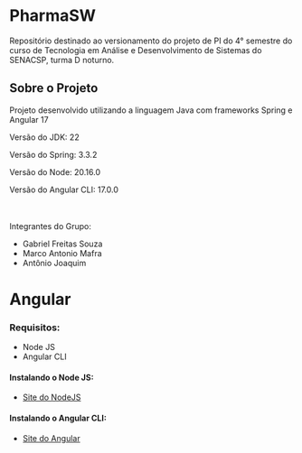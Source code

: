 # PharmaSW
Repositório destinado ao versionamento do projeto de PI do 4° semestre do curso de Tecnologia em Análise e Desenvolvimento de Sistemas do SENACSP, turma D noturno.

<h2>Sobre o Projeto</h2>
<p>Projeto desenvolvido utilizando a linguagem Java com frameworks Spring e Angular 17</p>
<p>Versão do JDK: 22</p>
<p>Versão do Spring: 3.3.2</p>
<p>Versão do Node: 20.16.0</p>
<p>Versão do Angular CLI: 17.0.0</p>
</br>
</br>
Integrantes do Grupo:
<ul>
  <li>Gabriel Freitas Souza</li>
  <li>Marco Antonio Mafra</li>
  <li>Antônio Joaquim</li>
</ul>

<h1>Angular</h1>
<h3>Requisitos:</h3>
<ul>
  <li>Node JS</li>
  <li>Angular CLI</li>
</ul>

<h4>Instalando o Node JS:</h4>
<ul>
  <li><a href="https://nodejs.org/en/download/package-manager" target="_blank">Site do NodeJS</a></li>
</ul>

<h4>Instalando o Angular CLI:</h4>
<ul>
  <li><a href="https://angular.dev/installation" target="_blank">Site do Angular</a></li>
</ul>
